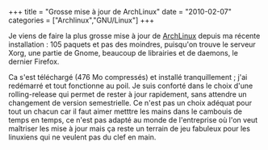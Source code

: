 +++
title = "Grosse mise à jour de ArchLinux"
date = "2010-02-07"
categories = ["Archlinux","GNU/Linux"]
+++


Je viens de faire la plus grosse mise à jour de
[ArchLinux](http://archlinux.fr/) depuis ma récente installation : 105 paquets
et pas des moindres, puisqu'on trouve le serveur Xorg, une partie de Gnome,
beaucoup de librairies et de daemons, le dernier Firefox.


Ca s'est téléchargé (476 Mo compressés) et installé tranquillement ; j'ai
redémarré et tout fonctionne au poil. Je suis conforté dans le choix d'une
rolling-release qui permet de rester à jour rapidement, sans attendre un
changement de version semestrielle. Ce n'est pas un choix adéquat pour tout un
chacun car il faut aimer metttre les mains dans le cambouis de temps en temps,
ce n'est pas adapté au monde de l'entreprise où l'on veut maîtriser les mise
à jour mais ça reste un terrain de jeu fabuleux pour les linuxiens qui ne
veulent pas du clef en main.